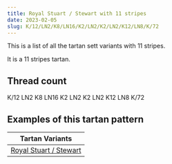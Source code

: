```yaml
---
title: Royal Stuart / Stewart with 11 stripes
date: 2023-02-05
slug: K/12/LN2/K8/LN16/K2/LN2/K2/LN2/K12/LN8/K/72
---
```

This is a list of all the tartan sett variants with 11 stripes.

It is a 11 stripes tartan.


## Thread count
K/12 LN2 K8 LN16 K2 LN2 K2 LN2 K12 LN8 K/72

## Examples of this tartan pattern

| Tartan Variants |
|---------------|
| [Royal Stuart / Stewart](/variants/k/12/ln2/k8/ln16/k2/ln2/k2/ln2/k12/ln8/k/72-k000000-lne0e0e0)||
